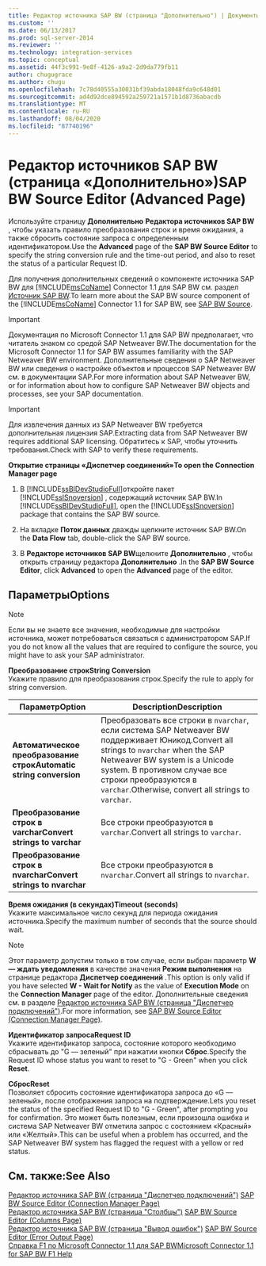 ```yaml
---
title: Редактор источника SAP BW (страница "Дополнительно") | Документы Майкрософт
ms.custom: ''
ms.date: 06/13/2017
ms.prod: sql-server-2014
ms.reviewer: ''
ms.technology: integration-services
ms.topic: conceptual
ms.assetid: 44f3c991-9e8f-4126-a9a2-2d9da779fb11
author: chugugrace
ms.author: chugu
ms.openlocfilehash: 7c78d40555a30031bf39abda18048fda9c648d01
ms.sourcegitcommit: ad4d92dce894592a259721a1571b1d8736abacdb
ms.translationtype: MT
ms.contentlocale: ru-RU
ms.lasthandoff: 08/04/2020
ms.locfileid: "87740196"
---
```

# <a name="sap-bw-source-editor-advanced-page"></a><span data-ttu-id="a9c52-102">Редактор источников SAP BW (страница «Дополнительно»)</span><span class="sxs-lookup"><span data-stu-id="a9c52-102">SAP BW Source Editor (Advanced Page)</span></span>
  <span data-ttu-id="a9c52-103">Используйте страницу **Дополнительно** **Редактора источников SAP BW** , чтобы указать правило преобразования строк и время ожидания, а также сбросить состояние запроса с определенным идентификатором.</span><span class="sxs-lookup"><span data-stu-id="a9c52-103">Use the **Advanced** page of the **SAP BW Source Editor** to specify the string conversion rule and the time-out period, and also to reset the status of a particular Request ID.</span></span>  
  
 <span data-ttu-id="a9c52-104">Для получения дополнительных сведений о компоненте источника SAP BW для [!INCLUDE[msCoName](../../includes/msconame-md.md)] Connector 1.1 для SAP BW см. раздел [Источник SAP BW](sap-bw-source.md).</span><span class="sxs-lookup"><span data-stu-id="a9c52-104">To learn more about the SAP BW source component of the [!INCLUDE[msCoName](../../includes/msconame-md.md)] Connector 1.1 for SAP BW, see [SAP BW Source](sap-bw-source.md).</span></span>  
  
> [!IMPORTANT]  
>  <span data-ttu-id="a9c52-105">Документация по Microsoft Connector 1.1 для SAP BW предполагает, что читатель знаком со средой SAP Netweaver BW.</span><span class="sxs-lookup"><span data-stu-id="a9c52-105">The documentation for the Microsoft Connector 1.1 for SAP BW assumes familiarity with the SAP Netweaver BW environment.</span></span> <span data-ttu-id="a9c52-106">Дополнительные сведения о SAP Netweaver BW или сведения о настройке объектов и процессов SAP Netweaver BW см. в документации SAP.</span><span class="sxs-lookup"><span data-stu-id="a9c52-106">For more information about SAP Netweaver BW, or for information about how to configure SAP Netweaver BW objects and processes, see your SAP documentation.</span></span>  
  
> [!IMPORTANT]  
>  <span data-ttu-id="a9c52-107">Для извлечения данных из SAP Netweaver BW требуется дополнительная лицензия SAP.</span><span class="sxs-lookup"><span data-stu-id="a9c52-107">Extracting data from SAP Netweaver BW requires additional SAP licensing.</span></span> <span data-ttu-id="a9c52-108">Обратитесь к SAP, чтобы уточнить требования.</span><span class="sxs-lookup"><span data-stu-id="a9c52-108">Check with SAP to verify these requirements.</span></span>  
  
 <span data-ttu-id="a9c52-109">**Открытие страницы «Диспетчер соединений»**</span><span class="sxs-lookup"><span data-stu-id="a9c52-109">**To open the Connection Manager page**</span></span>  
  
1.  <span data-ttu-id="a9c52-110">В [!INCLUDE[ssBIDevStudioFull](../../includes/ssbidevstudiofull-md.md)]откройте пакет [!INCLUDE[ssISnoversion](../../includes/ssisnoversion-md.md)] , содержащий источник SAP BW.</span><span class="sxs-lookup"><span data-stu-id="a9c52-110">In [!INCLUDE[ssBIDevStudioFull](../../includes/ssbidevstudiofull-md.md)], open the [!INCLUDE[ssISnoversion](../../includes/ssisnoversion-md.md)] package that contains the SAP BW source.</span></span>  
  
2.  <span data-ttu-id="a9c52-111">На вкладке **Поток данных** дважды щелкните источник SAP BW.</span><span class="sxs-lookup"><span data-stu-id="a9c52-111">On the **Data Flow** tab, double-click the SAP BW source.</span></span>  
  
3.  <span data-ttu-id="a9c52-112">В **Редакторе источников SAP BW**щелкните **Дополнительно** , чтобы открыть страницу редактора **Дополнительно** .</span><span class="sxs-lookup"><span data-stu-id="a9c52-112">In the **SAP BW Source Editor**, click **Advanced** to open the **Advanced** page of the editor.</span></span>  
  
## <a name="options"></a><span data-ttu-id="a9c52-113">Параметры</span><span class="sxs-lookup"><span data-stu-id="a9c52-113">Options</span></span>  
  
> [!NOTE]  
>  <span data-ttu-id="a9c52-114">Если вы не знаете все значения, необходимые для настройки источника, может потребоваться связаться с администратором SAP.</span><span class="sxs-lookup"><span data-stu-id="a9c52-114">If you do not know all the values that are required to configure the source, you might have to ask your SAP administrator.</span></span>  
  
 <span data-ttu-id="a9c52-115">**Преобразование строк**</span><span class="sxs-lookup"><span data-stu-id="a9c52-115">**String Conversion**</span></span>  
 <span data-ttu-id="a9c52-116">Укажите правило для преобразования строк.</span><span class="sxs-lookup"><span data-stu-id="a9c52-116">Specify the rule to apply for string conversion.</span></span>  
  
|<span data-ttu-id="a9c52-117">Параметр</span><span class="sxs-lookup"><span data-stu-id="a9c52-117">Option</span></span>|<span data-ttu-id="a9c52-118">Description</span><span class="sxs-lookup"><span data-stu-id="a9c52-118">Description</span></span>|  
|------------|-----------------|  
|<span data-ttu-id="a9c52-119">**Автоматическое преобразование строк**</span><span class="sxs-lookup"><span data-stu-id="a9c52-119">**Automatic string conversion**</span></span>|<span data-ttu-id="a9c52-120">Преобразовать все строки в `nvarchar`, если система SAP Netweaver BW поддерживает Юникод.</span><span class="sxs-lookup"><span data-stu-id="a9c52-120">Convert all strings to `nvarchar` when the SAP Netweaver BW system is a Unicode system.</span></span> <span data-ttu-id="a9c52-121">В противном случае все строки преобразуются в `varchar`.</span><span class="sxs-lookup"><span data-stu-id="a9c52-121">Otherwise, convert all strings to `varchar`.</span></span>|  
|<span data-ttu-id="a9c52-122">**Преобразование строк в varchar**</span><span class="sxs-lookup"><span data-stu-id="a9c52-122">**Convert strings to varchar**</span></span>|<span data-ttu-id="a9c52-123">Все строки преобразуются в `varchar`.</span><span class="sxs-lookup"><span data-stu-id="a9c52-123">Convert all strings to `varchar`.</span></span>|  
|<span data-ttu-id="a9c52-124">**Преобразование строк в nvarchar**</span><span class="sxs-lookup"><span data-stu-id="a9c52-124">**Convert strings to nvarchar**</span></span>|<span data-ttu-id="a9c52-125">Все строки преобразуются в `nvarchar`.</span><span class="sxs-lookup"><span data-stu-id="a9c52-125">Convert all strings to `nvarchar`.</span></span>|  
  
 <span data-ttu-id="a9c52-126">**Время ожидания (в секундах)**</span><span class="sxs-lookup"><span data-stu-id="a9c52-126">**Timeout (seconds)**</span></span>  
 <span data-ttu-id="a9c52-127">Укажите максимальное число секунд для периода ожидания источника.</span><span class="sxs-lookup"><span data-stu-id="a9c52-127">Specify the maximum number of seconds that the source should wait.</span></span>  
  
> [!NOTE]  
>  <span data-ttu-id="a9c52-128">Этот параметр допустим только в том случае, если выбран параметр **W — ждать уведомления** в качестве значения **Режим выполнения** на странице редактора **Диспетчер соединений** .</span><span class="sxs-lookup"><span data-stu-id="a9c52-128">This option is only valid if you have selected **W - Wait for Notify** as the value of **Execution Mode** on the **Connection Manager** page of the editor.</span></span> <span data-ttu-id="a9c52-129">Дополнительные сведения см. в разделе [Редактор источника SAP BW (страница "Диспетчер подключений")](sap-bw-source-editor-connection-manager-page.md).</span><span class="sxs-lookup"><span data-stu-id="a9c52-129">For more information, see [SAP BW Source Editor &#40;Connection Manager Page&#41;](sap-bw-source-editor-connection-manager-page.md).</span></span>  
  
 <span data-ttu-id="a9c52-130">**Идентификатор запроса**</span><span class="sxs-lookup"><span data-stu-id="a9c52-130">**Request ID**</span></span>  
 <span data-ttu-id="a9c52-131">Укажите идентификатор запроса, состояние которого необходимо сбрасывать до "G — зеленый" при нажатии кнопки **Сброс**.</span><span class="sxs-lookup"><span data-stu-id="a9c52-131">Specify the Request ID whose status you want to reset to "G - Green" when you click **Reset**.</span></span>  
  
 <span data-ttu-id="a9c52-132">**Сброс**</span><span class="sxs-lookup"><span data-stu-id="a9c52-132">**Reset**</span></span>  
 <span data-ttu-id="a9c52-133">Позволяет сбросить состояние идентификатора запроса до «G — зеленый», после отображения запроса на подтверждение.</span><span class="sxs-lookup"><span data-stu-id="a9c52-133">Lets you reset the status of the specified Request ID to "G - Green", after prompting you for confirmation.</span></span> <span data-ttu-id="a9c52-134">Это может быть полезным, если произошла ошибка и система SAP Netweaver BW отметила запрос с состоянием «Красный» или «Желтый».</span><span class="sxs-lookup"><span data-stu-id="a9c52-134">This can be useful when a problem has occurred, and the SAP Netweaver BW system has flagged the request with a yellow or red status.</span></span>  
  
## <a name="see-also"></a><span data-ttu-id="a9c52-135">См. также:</span><span class="sxs-lookup"><span data-stu-id="a9c52-135">See Also</span></span>  
 <span data-ttu-id="a9c52-136">[Редактор источника SAP BW (страница "Диспетчер подключений")](sap-bw-source-editor-connection-manager-page.md) </span><span class="sxs-lookup"><span data-stu-id="a9c52-136">[SAP BW Source Editor &#40;Connection Manager Page&#41;](sap-bw-source-editor-connection-manager-page.md) </span></span>  
 <span data-ttu-id="a9c52-137">[Редактор источника SAP BW (страница "Столбцы")](sap-bw-source-editor-columns-page.md) </span><span class="sxs-lookup"><span data-stu-id="a9c52-137">[SAP BW Source Editor &#40;Columns Page&#41;](sap-bw-source-editor-columns-page.md) </span></span>  
 <span data-ttu-id="a9c52-138">[Редактор источника SAP BW (страница "Вывод ошибок")](sap-bw-source-editor-error-output-page.md) </span><span class="sxs-lookup"><span data-stu-id="a9c52-138">[SAP BW Source Editor &#40;Error Output Page&#41;](sap-bw-source-editor-error-output-page.md) </span></span>  
 [<span data-ttu-id="a9c52-139">Справка F1 по Microsoft Connector 1.1 для SAP BW</span><span class="sxs-lookup"><span data-stu-id="a9c52-139">Microsoft Connector 1.1 for SAP BW F1 Help</span></span>](../microsoft-connector-for-sap-bw-f1-help.md)  
  
  
